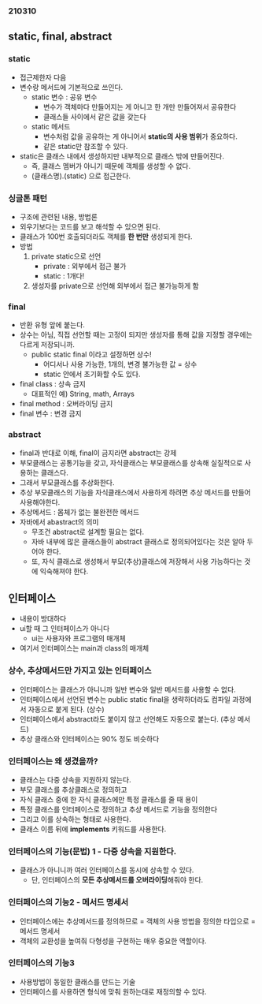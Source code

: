 ### 210310

## static, final, abstract

### static
* 접근제한자 다음
* 변수랑 메서드에 기본적으로 쓰인다.
	* static 변수 : 공유 변수
		* 변수가 객체마다 만들어지는 게 아니고 한 개만 만들어져서 공유한다
		* 클래스들 사이에서 같은 값을 갖는다
	* static 메서드
		* 변수처럼 값을 공유하는 게 아니어서 **static의 사용 범위**가 중요하다.
		* 같은 static만 참조할 수 있다.
* static은 클래스 내에서 생성하지만 내부적으로 클래스 밖에 만들어진다.
	* 즉, 클래스 멤버가 아니기 때문에 객체를 생성할 수 없다.
	* (클래스명).(static) 으로 접근한다.

### 싱글톤 패턴
* 구조에 관련된 내용, 방법론
* 외우기보다는 코드를 보고 해석할 수 있으면 된다.
* 클래스가 100번 호출되더라도 객체를 **한 번만** 생성되게 한다.
* 방법
	1. private static으로 선언
		* private : 외부에서 접근 불가
		* static : 1개다!
	2. 생성자를 private으로 선언해 외부에서 접근 불가능하게 함

### final
* 반환 유형 앞에 붙는다.
* 상수는 아님, 직접 선언할 때는 고정이 되지만 생성자를 통해 값을 지정할 경우에는 다르게 저장되니까.
	* public static final 이라고 설정하면 상수!
		* 어디서나 사용 가능한, 1개의, 변경 불가능한 값 = 상수
		* static 안에서 초기화할 수도 있다.
* final class : 상속 금지
	* 대표적인 예) String, math, Arrays
* final method : 오버라이딩 금지
* final 변수 : 변경 금지

### abstract
*  final과 반대로 이해, final이 금지라면 abstract는 강제
* 부모클래스는 공통기능을 갖고, 자식클래스는 부모클래스를 상속해 실질적으로 사용하는 클래스다.
* 그래서 부모클래스를 추상화한다.
* 추상 부모클래스의 기능을 자식클래스에서 사용하게 하려면 추상 메서드를 만들어 사용해야한다.
* 추상메서드 : 몸체가 없는 불완전한 메서드
* 자바에서 abastract의 의미
	* 무조건 abstract로 설계할 필요는 없다.
	* 자바 내부에 많은 클래스들이 abstract 클래스로 정의되어있다는 것은 알아 두어야 한다.
	* 또, 자식 클래스로 생성해서 부모(추상)클래스에 저장해서 사용 가능하다는 것에 익숙해져야 한다.

## 인터페이스
* 내용이 방대하다
* ui할 때 그 인터페이스가 아니다
	* ui는 사용자와 프로그램의 매개체
* 여기서 인터페이스는 main과 class의 매개체 

### 상수, 추상메서드만 가지고 있는 인터페이스
* 인터페이스는 클래스가 아니니까 일반 변수와 일반 메서드를 사용할 수 없다.
* 인터페이스에서 선언된 변수는 public static final을 생략하더라도 컴파일 과정에서 자동으로 붙게 된다. (상수)
* 인터페이스에서 abstract라도 붙이지 않고 선언해도 자동으로 붙는다. (추상 메서드)
* 추상 클래스와 인터페이스는 90% 정도 비슷하다

### 인터페이스는 왜 생겼을까?
* 클래스는 다중 상속을 지원하지 않는다.
* 부모 클래스를 추상클래스로 정의하고
* 자식 클래스 중에 한 자식 클래스에만 특정 클래스를 줄 때 용이
* 특정 클래스를 인터페이스로 정의하고 추상 메서드로 기능을 정의한다 
* 그리고 이를 상속하는 형태로 사용한다.
* 클래스 이름 뒤에 **implements** 키워드를 사용한다.

### 인터페이스의 기능(문법) 1 - 다중 상속을 지원한다.
* 클래스가 아니니까 여러 인터페이스를 동시에 상속할 수 있다.
	* 단, 인터페이스의 **모든 추상메서드를 오버라이딩**해줘야 한다.

### 인터페이스의 기능2 - 메서드 명세서
* 인터페이스에는 추상메서드를 정의하므로 = 객체의 사용 방법을 정의한 타입으로 = 메서드 명세서
* 객체의 교환성을 높여줘 다형성을 구현하는 매우 중요한 역할이다.

### 인터페이스의 기능3
* 사용방법이 동일한 클래스를 만드는 기술
* 인터페이스를 사용하면 형식에 맞춰 원하는대로 재정의할 수 있다.